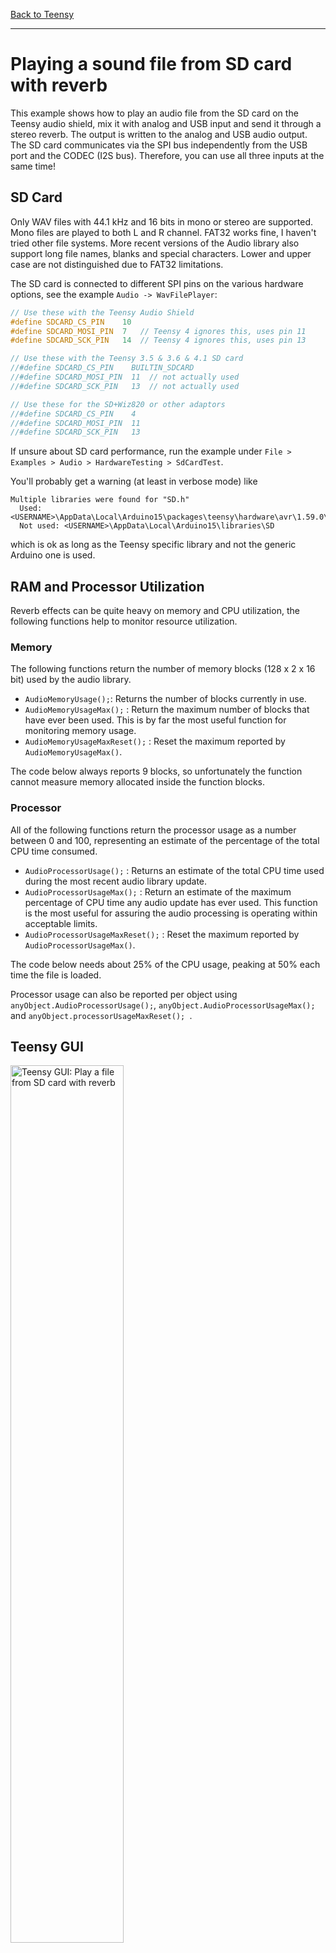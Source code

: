 [Back to Teensy](./teensy.md)

---

# Playing a sound file from SD card with reverb

This example shows how to play an audio file from the SD card on the Teensy audio shield, mix it with analog and USB input and send it through a stereo reverb. The output is written to the analog and USB audio output. The SD card communicates via the SPI bus independently from the USB port and the CODEC (I2S bus). Therefore, you can use all three inputs at the same time!

## SD Card

Only WAV files with 44.1 kHz and 16 bits in mono or stereo are supported. Mono files are played to both L and R channel. FAT32 works fine, I haven't tried other file systems. More recent versions of the Audio library also support long file names, blanks and special characters. Lower and upper case are not distinguished due to FAT32 limitations.

The SD card is connected to different SPI pins on the various hardware options, see the example `Audio -> WavFilePlayer`:

```C
// Use these with the Teensy Audio Shield
#define SDCARD_CS_PIN    10
#define SDCARD_MOSI_PIN  7   // Teensy 4 ignores this, uses pin 11
#define SDCARD_SCK_PIN   14  // Teensy 4 ignores this, uses pin 13

// Use these with the Teensy 3.5 & 3.6 & 4.1 SD card
//#define SDCARD_CS_PIN    BUILTIN_SDCARD
//#define SDCARD_MOSI_PIN  11  // not actually used
//#define SDCARD_SCK_PIN   13  // not actually used

// Use these for the SD+Wiz820 or other adaptors
//#define SDCARD_CS_PIN    4
//#define SDCARD_MOSI_PIN  11
//#define SDCARD_SCK_PIN   13
```

If unsure about SD card performance, run the example under `File > Examples > Audio > HardwareTesting > SdCardTest`.

You'll probably get a warning (at least in verbose mode) like

```
Multiple libraries were found for "SD.h"
  Used: <USERNAME>\AppData\Local\Arduino15\packages\teensy\hardware\avr\1.59.0\libraries\SD
  Not used: <USERNAME>\AppData\Local\Arduino15\libraries\SD
```

which is ok as long as the Teensy specific library and not the generic Arduino one is used.

## RAM and Processor Utilization

Reverb effects can be quite heavy on memory and CPU utilization, the following functions help to monitor resource utilization.

### Memory

The following functions return the number of memory blocks (128 x 2 x 16 bit) used by the audio library.

- `AudioMemoryUsage();`: Returns the number of blocks currently in use.
- `AudioMemoryUsageMax();` : Return the maximum number of blocks that have ever been used. This is by far the most useful function for monitoring memory usage.
- `AudioMemoryUsageMaxReset();` : Reset the maximum reported by `AudioMemoryUsageMax()`.

The code below always reports 9 blocks, so unfortunately the function cannot measure memory allocated inside the function blocks.

### Processor

All of the following functions return the processor usage as a number between 0 and 100, representing an estimate of the percentage of the total CPU time consumed.

- `AudioProcessorUsage();` :  Returns an estimate of the total CPU time used during the most recent audio library update.
- `AudioProcessorUsageMax();` : Return an estimate of the maximum percentage of CPU time any audio update has ever used. This function is the most useful for assuring the audio processing is operating within acceptable limits. 
- `AudioProcessorUsageMaxReset();` : Reset the maximum reported by `AudioProcessorUsageMax()`.

The code below needs about 25% of the CPU usage, peaking at 50% each time the file is loaded.

Processor usage can also be reported per object using `anyObject.AudioProcessorUsage();`, `anyObject.AudioProcessorUsageMax();` and `anyObject.processorUsageMaxReset(); `.

## Teensy GUI

<img src="../img/teensy_gui_sd_card_reverb.png" alt="Teensy GUI: Play a file from SD card with reverb" width="60%"/>

## Code

In the `setup()` part, the codec and serial communication for debugging are initialized as well as the other components.

In the `loop()` part, the analog input at pin 15 is read repeatedly. Its value is scaled from 0 ... 1023 to 0 ... 1.0 and used to control the damping or the roomsize of the reverb. Additionally, the file played from the SD card is restarted when it has finished and some info about CPU and memory usage is printed to the serial monitor.

```C
#include <Audio.h>
#include <Wire.h>
#include <SPI.h>
#include <SD.h>
#include <SerialFlash.h>

// GUItool: begin automatically generated code
AudioInputUSB            usb_i;             //xy=306,585
AudioInputI2S            i2s_i;             //xy=307,625
AudioPlaySdWav           playSdWav1;        //xy=321,661
AudioMixer4              mix_L_i;           //xy=483,597
AudioMixer4              mix_R_i;           //xy=486,661
AudioEffectFreeverbStereo freeverbs_L;      //xy=629,583
AudioEffectFreeverbStereo freeverbs_R;      //xy=629,645
AudioMixer4              mix_L_o;           //xy=806,596
AudioMixer4              mix_R_o;           //xy=807,658
AudioOutputI2S           i2s_o;             //xy=956,602
AudioOutputUSB           usb_o;             //xy=956,651

AudioConnection          patchCord1(usb_i, 0, mix_L_i, 0);
AudioConnection          patchCord2(usb_i, 1, mix_R_i, 0);
AudioConnection          patchCord3(i2s_i, 0, mix_L_i, 1);
AudioConnection          patchCord4(i2s_i, 1, mix_R_i, 1);
AudioConnection          patchCord5(playSdWav1, 0, mix_L_i, 2);
AudioConnection          patchCord6(playSdWav1, 1, mix_R_i, 2);
AudioConnection          patchCord7(mix_L_i, freeverbs_L);
AudioConnection          patchCord8(mix_R_i, freeverbs_R);
AudioConnection          patchCord9(freeverbs_L, 0, mix_L_o, 0);
AudioConnection          patchCord10(freeverbs_L, 1, mix_R_o, 0);
AudioConnection          patchCord11(freeverbs_R, 0, mix_L_o, 1);
AudioConnection          patchCord12(freeverbs_R, 1, mix_R_o, 1);
AudioConnection          patchCord13(mix_L_o, 0, i2s_o, 0);
AudioConnection          patchCord14(mix_L_o, 0, usb_o, 0);
AudioConnection          patchCord15(mix_R_o, 0, i2s_o, 1);
AudioConnection          patchCord16(mix_R_o, 0, usb_o, 1);

AudioControlSGTL5000     sgtl5000_1;     //xy=634,681
// GUItool: end automatically generated code

// Use these with the Teensy Audio Shield
#define SDCARD_CS_PIN    10
#define SDCARD_MOSI_PIN  7   // Teensy 4 ignores this, uses pin 11
#define SDCARD_SCK_PIN   14  // Teensy 4 ignores this, uses pin 13

// Use these with the Teensy 3.5 & 3.6 & 4.1 SD card
//#define SDCARD_CS_PIN    BUILTIN_SDCARD
//#define SDCARD_MOSI_PIN  11  // not actually used
//#define SDCARD_SCK_PIN   13  // not actually used

const char filename[] = "my_test_file.wav";

const long interval_param = 100;  // interval to set analog parameter and test audio
const long interval_monitor = 200;   // interval to print resources
elapsedMillis delta_ms_param = 0;  // global variable
elapsedMillis delta_ms_mon = 0;  // global variable

void setup() {
  Serial.begin(9600);
  AudioMemory(10);
  sgtl5000_1.enable();
  sgtl5000_1.volume(0.5);  // volume of headphone DAC
  sgtl5000_1.inputSelect(AUDIO_INPUT_LINEIN);
  // sgtl5000_1.inputSelect(AUDIO_INPUT_MIC);

  mix_L_i.gain(0, 0.5);
  mix_L_i.gain(1, 0.5);
  mix_L_i.gain(2, 0.5);
  mix_R_i.gain(0, 0.5);
  mix_R_i.gain(1, 0.5);
  mix_R_i.gain(2, 0.5);

  mix_L_o.gain(0, 0.8);
  mix_L_o.gain(1, 0.2);
  mix_R_o.gain(0, 0.2);
  mix_R_o.gain(1, 0.8);

  freeverbs_L.roomsize(0.2); // 0 is smallest, 1.0 is largest roomsize
  freeverbs_R.roomsize(0.2);
  freeverbs_L.damping(0.5); // 0 is lowest damping (hard surfaces)
  freeverbs_R.damping(0.5); // 1 is largest damping (soft surfaces)

  // set pins for SD card SPI connection
  SPI.setMOSI(SDCARD_MOSI_PIN);
  SPI.setSCK(SDCARD_SCK_PIN);
  if (!(SD.begin(SDCARD_CS_PIN)))
  {
    // stop here, but print a message repetitively
    while (1)
    {
      Serial.println("Unable to access the SD card");
      delay(500);
    }
  }
}

void loop() {
  if (delta_ms_param >= interval_param)
  {
    float param = analogRead(15) / 1023.0; // scale to 0 ... 1.0
    // freeverbs_L.damping(param); 
    // freeverbs_R.damping(param);
    freeverbs_L.roomsize(param); 
    freeverbs_R.roomsize(param);

    // if file has finished, start again
    if (!playSdWav1.isPlaying())
    {
      Serial.println("Restart file.");
      playSdWav1.play(filename);
      // reading and parsing the header of the wav file takes a small time,
      // during this time `playSdWav1.isplaying()` is False
      delay(25);
    }

    delta_ms_param = 0;
  }

  if (delta_ms_mon >= interval_monitor)
  {
    Serial.print("Mem Max = ");
    Serial.print(AudioMemoryUsageMax());
    Serial.print(" | CPU Max = ");
    Serial.println(AudioProcessorUsageMax());

    // Reset max. values from last interval
    AudioMemoryUsageMaxReset();
    AudioProcessorUsageMaxReset();

    delta_ms_mon = 0;
  }
}
```

## Experiment

Use different audio files, connect an analog source to the line or mic input source, vary the mixer settings, vary roomsize and damping, have a good time ...

---

[Back to Teensy](./teensy.md)